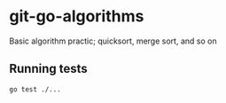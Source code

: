 # git-go-algorithms
Basic algorithm practic; quicksort, merge sort, and so on

## Running tests

`go test ./...`
